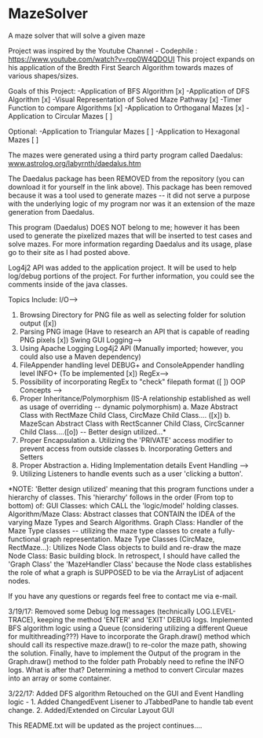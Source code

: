 # MazeSolver
A maze solver that will solve a given maze

Project was inspired by the Youtube Channel - Codephile : https://www.youtube.com/watch?v=rop0W4QDOUI
This project expands on his application of the Bredth First Search Algorithm towards mazes of various shapes/sizes.

Goals of this Project:
  -Application of BFS Algorithm [x]
  -Application of DFS Algorithm [x]
  -Visual Representation of Solved Maze Pathway [x]
  -Timer Function to compare Algorithms [x]
  -Application to Orthoganal Mazes [x]
  -Application to Circular Mazes [ ]
  
Optional:
  -Application to Triangular Mazes [ ]
  -Application to Hexagonal Mazes [ ]
  

The mazes were generated using a third party program called Daedalus: www.astrolog.org/labyrnth/daedalus.htm

The Daedalus package has been REMOVED from the repository (you can download it for yourself in the link above).
This package has been removed because it was a tool used to generate mazes -- it did not serve a purpose with 
the underlying logic of my program nor was it an extension of the maze generation from Daedalus.

This program (Daedalus) DOES NOT belong to me; however it has been used to generate the pixelized mazes that will be inserted to
test cases and solve mazes. For more information regarding Daedalus and its usage, plase go to their site as I had 
posted above.

Log4j2 API was added to the application project. It will be used to help log/debug portions of the project. For further
information, you could see the comments inside of the java classes.

Topics Include: 
I/O-->
  1. Browsing Directory for PNG file as well as selecting folder for solution output ([x])
  2. Parsing PNG image (Have to research an API that is capable of reading PNG pixels [x])
Swing GUI
Logging-->
  1. Using Apache Logging Log4j2 API (Manually imported; however, you could also use a Maven dependency)
  2. FileAppender handling level DEBUG+ and ConsoleAppender handling level INFO+ (To be implemented [x])
RegEx-->
  1. Possibility of incorporating RegEx to "check" filepath format ([ ])
OOP Concepts -->
  1. Proper Inheritance/Polymorphism (IS-A relationship established as well as usage of overriding -- dynamic polymorphism)
    a. Maze Abstract Class with RectMaze Child Class, CircMaze Child Class.... ([x])
    b. MazeScan Abstract Class with RectScanner Child Class, CircScanner Child Class....([o]) -- Better design utilized...*
  2. Proper Encapsulation
    a. Utilizing the 'PRIVATE' access modifier to prevent access from outside classes
    b. Incorporating Getters and Setters
  3. Proper Abstraction
    a. Hiding Implementation details 
Event Handling -->
  1. Utilizing Listeners to handle events such as a user 'clicking a button'.

*NOTE: 'Better design utilized' meaning that this program functions under a hierarchy of classes.
        This 'hierarchy' follows in the order (From top to bottom) of: 
            GUI Classes: which CALL the 'logic/model' holding classes.
            Algorithm/Maze Class: Abstract classes that CONTAIN the IDEA of the varying Maze Types and Search Algorithms.
            Graph Class: Handler of the Maze Type classes -- utilizing the maze type classes to create a fully-functional graph
                         representation.
            Maze Type Classes (CircMaze, RectMaze...): Utilizes Node Class objects to build and re-draw the maze
            Node Class: Basic building block.
 In retrospect, I should have called the 'Graph Class' the 'MazeHandler Class' because the Node class establishes the role of what
 a graph is SUPPOSED to be via the ArrayList of adjacent nodes.

If you have any questions or regards feel free to contact me via e-mail.

3/19/17: 
  Removed some Debug log messages (technically LOG.LEVEL-TRACE), keeping the method 'ENTER' and 'EXIT' DEBUG logs.
  Implemented BFS algorithm logic using a Queue (considering utilizing a different Queue for multithreading???)
  Have to incorporate the Graph.draw() method which should call its respective maze.draw() to re-color the maze path,
  showing the solution.
  Finally, have to implement the Output of the program in the Graph.draw() method to the folder path
  Probably need to refine the INFO logs.
  What is after that? Determining a method to convert Circular mazes into an array or some container.
  
3/22/17:
  Added DFS algorithm
  Retouched on the GUI and Event Handling logic -
    1.  Added ChangedEvent Lisener to JTabbedPane to handle tab event change.
    2.  Added/Extended on Circular Layout GUI
  

This README.txt will be updated as the project continues....
